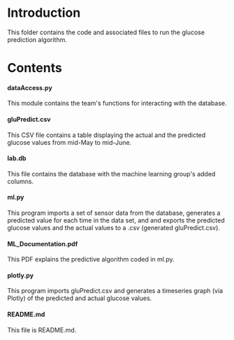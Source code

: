 # Introduction

This folder contains the code and associated files to run the glucose prediction algorithm. 

# Contents

#### dataAccess.py

This module contains the team's functions for interacting with 
the database.

#### gluPredict.csv

This CSV file contains a table displaying the actual and the 
predicted glucose values from mid-May to mid-June.
 
#### lab.db

This file contains the database with the machine learning group's 
added columns.

#### ml.py

This program imports a set of sensor data from the database, 
generates a predicted value for each time in the data set, 
and and exports the predicted glucose values and the actual values 
to a .csv (generated gluPredict.csv).

#### ML_Documentation.pdf

This PDF explains the predictive algorithm coded in ml.py.

#### plotly.py

This program imports gluPredict.csv and generates a timeseries graph 
(via Plotly) of the predicted and actual glucose values.

#### README.md

This file is README.md.
